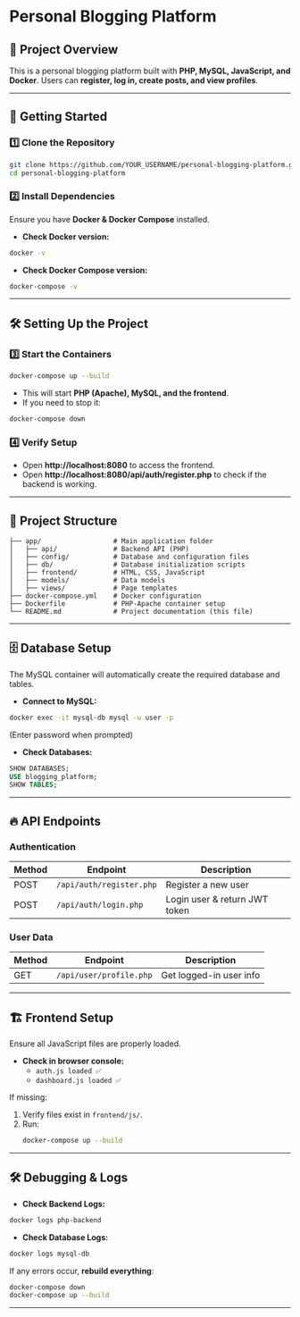# Personal Blogging Platform

## 📌 Project Overview
This is a personal blogging platform built with **PHP, MySQL, JavaScript, and Docker**. Users can **register, log in, create posts, and view profiles**.

---

## 🚀 Getting Started

### **1️⃣ Clone the Repository**
```sh
git clone https://github.com/YOUR_USERNAME/personal-blogging-platform.git
cd personal-blogging-platform
```

### **2️⃣ Install Dependencies**
Ensure you have **Docker & Docker Compose** installed.

- **Check Docker version:**
```sh
docker -v
```
- **Check Docker Compose version:**
```sh
docker-compose -v
```

---

## 🛠 Setting Up the Project

### **3️⃣ Start the Containers**
```sh
docker-compose up --build
```
- This will start **PHP (Apache), MySQL, and the frontend**.
- If you need to stop it:
```sh
docker-compose down
```

### **4️⃣ Verify Setup**
- Open **http://localhost:8080** to access the frontend.
- Open **http://localhost:8080/api/auth/register.php** to check if the backend is working.

---

## 📂 Project Structure
```
├── app/                  # Main application folder
│   ├── api/              # Backend API (PHP)
│   ├── config/           # Database and configuration files
│   ├── db/               # Database initialization scripts
│   ├── frontend/         # HTML, CSS, JavaScript
│   ├── models/           # Data models
│   ├── views/            # Page templates
├── docker-compose.yml    # Docker configuration
├── Dockerfile            # PHP-Apache container setup
└── README.md             # Project documentation (this file)
```

---

## 🗄 Database Setup
The MySQL container will automatically create the required database and tables.

- **Connect to MySQL:**
```sh
docker exec -it mysql-db mysql -u user -p
```
(Enter password when prompted)

- **Check Databases:**
```sql
SHOW DATABASES;
USE blogging_platform;
SHOW TABLES;
```

---

## 🔥 API Endpoints

### **Authentication**
| Method | Endpoint                  | Description          |
|--------|---------------------------|----------------------|
| POST   | `/api/auth/register.php`  | Register a new user |
| POST   | `/api/auth/login.php`     | Login user & return JWT token |

### **User Data**
| Method | Endpoint               | Description         |
|--------|------------------------|---------------------|
| GET    | `/api/user/profile.php` | Get logged-in user info |

---

## 🏗 Frontend Setup
Ensure all JavaScript files are properly loaded.

- **Check in browser console:**
  - `auth.js loaded ✅`
  - `dashboard.js loaded ✅`

If missing:
1. Verify files exist in `frontend/js/`.
2. Run:
   ```sh
   docker-compose up --build
   ```

---

## 🛠 Debugging & Logs
- **Check Backend Logs:**
```sh
docker logs php-backend
```
- **Check Database Logs:**
```sh
docker logs mysql-db
```

If any errors occur, **rebuild everything**:
```sh
docker-compose down
docker-compose up --build
```

---



